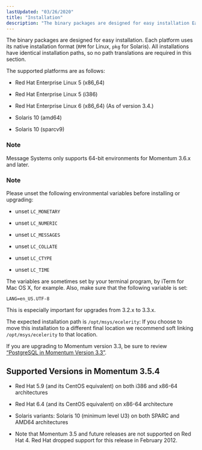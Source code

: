 ```yaml
---
lastUpdated: "03/26/2020"
title: "Installation"
description: "The binary packages are designed for easy installation Each platform uses its native installation format RPM for Linux pkg for Solaris All installations have identical installation paths so no path translations are required in this section The supported platforms are as follows Red Hat Enterprise Linux 5 x 86 64..."
---
```



The binary packages are designed for easy installation. Each platform uses its native installation format (`RPM` for Linux, `pkg` for Solaris). All installations have identical installation paths, so no path translations are required in this section.

The supported platforms are as follows:

*   Red Hat Enterprise Linux 5 (x86_64)

*   Red Hat Enterprise Linux 5 (i386)

*   Red Hat Enterprise Linux 6 (x86_64) (As of version 3.4.)

*   Solaris 10 (amd64)

*   Solaris 10 (sparcv9)

### Note

Message Systems only supports 64-bit environments for Momentum 3.6.x and later.

### Note

Please unset the following environmental variables before installing or upgrading:

*   unset `LC_MONETARY`

*   unset `LC_NUMERIC`

*   unset `LC_MESSAGES`

*   unset `LC_COLLATE`

*   unset `LC_CTYPE`

*   unset `LC_TIME`

The variables are sometimes set by your terminal program, by iTerm for Mac OS X, for example. Also, make sure that the following variable is set:

`LANG=en_US.UTF-8`

This is especially important for upgrades from 3.2.x to 3.3.x.

The expected installation path is `/opt/msys/ecelerity`: If you choose to move this installation to a different final location we recommend soft linking `/opt/msys/ecelerity` to that location.

If you are upgrading to Momentum version 3.3, be sure to review [“PostgreSQL in Momentum Version 3.3”](/momentum/3/3-reference/operations-postgresql#operations.postgresql.migrating.3.3).

## <a name="idp136928"></a> Supported Versions in Momentum 3.5.4

*   Red Hat 5.9 (and its CentOS equivalent) on both i386 and x86-64 architectures

*   Red Hat 6.4 (and its CentOS equivalent) on x86-64 architecture

*   Solaris variants: Solaris 10 (minimum level U3) on both SPARC and AMD64 architectures

*   Note that Momentum 3.5 and future releases are not supported on Red Hat 4\. Red Hat dropped support for this release in February 2012.